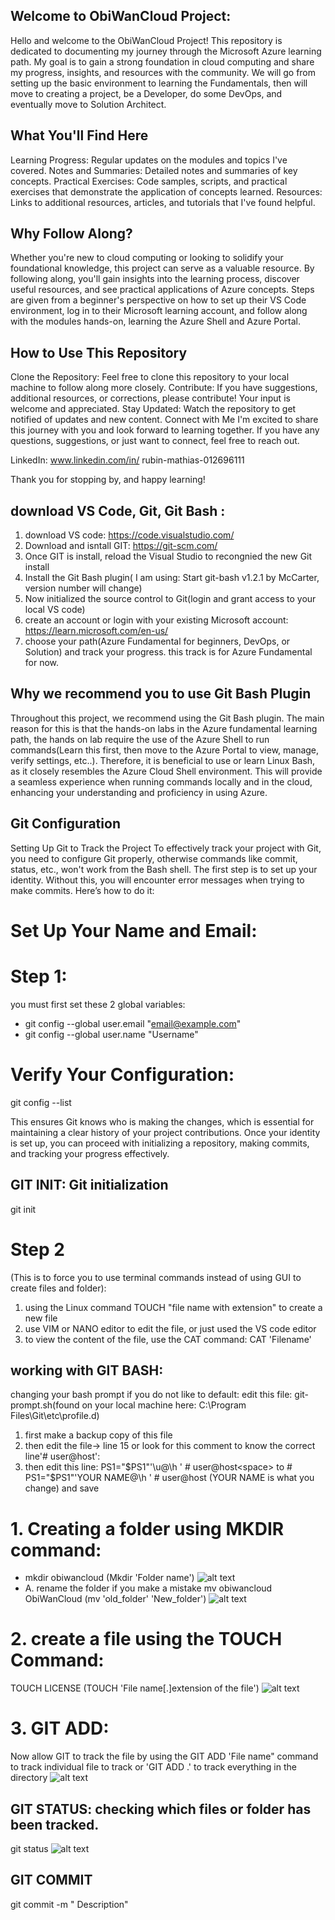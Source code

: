 ## Welcome to ObiWanCloud Project:
Hello and welcome to the ObiWanCloud Project! This repository is dedicated to documenting my journey through the Microsoft Azure learning path. My goal is to gain a strong foundation in cloud computing and share my progress, insights, and resources with the community. We will go from setting up the basic environment to learning the Fundamentals, then will move to creating a project, be a Developer, do some DevOps, and eventually move to Solution Architect.

## What You'll Find Here
Learning Progress: Regular updates on the modules and topics I've covered.
Notes and Summaries: Detailed notes and summaries of key concepts.
Practical Exercises: Code samples, scripts, and practical exercises that demonstrate the application of concepts learned.
Resources: Links to additional resources, articles, and tutorials that I've found helpful.

## Why Follow Along?
Whether you're new to cloud computing or looking to solidify your foundational knowledge, this project can serve as a valuable resource. By following along, you'll gain insights into the learning process, discover useful resources, and see practical applications of Azure concepts. Steps are given from a beginner's perspective on how to set up their VS Code environment, log in to their Microsoft learning account, and follow along with the modules hands-on, learning the Azure Shell and Azure Portal.

## How to Use This Repository
Clone the Repository: Feel free to clone this repository to your local machine to follow along more closely.
Contribute: If you have suggestions, additional resources, or corrections, please contribute! Your input is welcome and appreciated.
Stay Updated: Watch the repository to get notified of updates and new content.
Connect with Me
I'm excited to share this journey with you and look forward to learning together. If you have any questions, suggestions, or just want to connect, feel free to reach out.

LinkedIn: www.linkedin.com/in/
rubin-mathias-012696111

Thank you for stopping by, and happy learning!


## download VS Code, Git, Git Bash :
1. download VS code: https://code.visualstudio.com/
2. Download and isntall GIT: https://git-scm.com/
3. Once GIT is install, reload the Visual Studio to recongnied the new Git install
4. Install the Git Bash plugin( I am using: Start git-bash v1.2.1 by McCarter, version number will change)
5. Now initialized the source control to Git(login and grant access to your local VS code)
6. create an account or login with your existing Microsoft account: https://learn.microsoft.com/en-us/
7. choose your path(Azure Fundamental for beginners, DevOps, or Solution) and track your progress. this track is for Azure Fundamental for now.

## Why we recommend you to use Git Bash Plugin
Throughout this project, we recommend using the Git Bash plugin. The main reason for this is that the hands-on labs in the Azure fundamental learning path, the hands on lab require the use of the Azure Shell to run commands(Learn this first, then move to the Azure Portal to view, manage, verify settings, etc..). Therefore, it is beneficial to use or learn Linux Bash, as it closely resembles the Azure Cloud Shell environment. This will provide a seamless experience when running commands locally and in the cloud, enhancing your understanding and proficiency in using Azure.

## Git Configuration

Setting Up Git to Track the Project
To effectively track your project with Git, you need to configure Git properly, otherwise commands like commit, status, etc., won't work from the Bash shell. The first step is to set up your identity. Without this, you will encounter error messages when trying to make commits. Here’s how to do it:

# Set Up Your Name and Email:

# Step 1:
 
you must first set these 2 global variables:
- git config --global user.email "email@example.com"
- git config --global user.name  "Username"

# Verify Your Configuration:
git config --list

This ensures Git knows who is making the changes, which is essential for maintaining a clear history of your project contributions. Once your identity is set up, you can proceed with initializing a repository, making commits, and tracking your progress effectively.

## GIT INIT: Git initialization
git init

# Step 2
(This is to force you to use terminal commands instead of using GUI to create files and folder):
1. using the Linux command TOUCH "file name with extension" to create a new file
2. use VIM or NANO editor to edit the file, or just used the VS code editor
3. to view the content of the file, use the CAT command: CAT 'Filename'


## working with GIT BASH:
changing your bash prompt if you do not like to default:
edit this file: git-prompt.sh(found on your local machine here: C:\Program Files\Git\etc\profile.d\)
1. first make a backup copy of this file
2. then edit the file-> line 15 or look for this comment to know the correct line'# user@host<space>':
3. then edit this line: PS1="$PS1"'\u@\h ' # user@host<space> to # PS1="$PS1"'YOUR NAME@\h ' # user@host<space> (YOUR NAME is what you change) and save
 
# 1. Creating a folder using MKDIR command:
- mkdir obiwancloud (Mkdir 'Folder name')
![alt text](create_folder.png)
- A. rename the folder if you make a mistake
mv obiwancloud ObiWanCloud (mv 'old_folder' 'New_folder')
![alt text](folder_rename.png)

# 2. create a file using the TOUCH Command:
TOUCH LICENSE (TOUCH 'File name[.]extension of the file')
![alt text](create_license.png)

# 3. GIT ADD: 
Now allow GIT to track the file by using the GIT ADD 'File name" command to track individual file to track or 'GIT ADD .' to track everything in the directory
![alt text](track_folder.png)


## GIT STATUS: checking which files or folder has been tracked.
git status
![alt text](track_folder.png)

## GIT COMMIT
git commit -m " Description"
